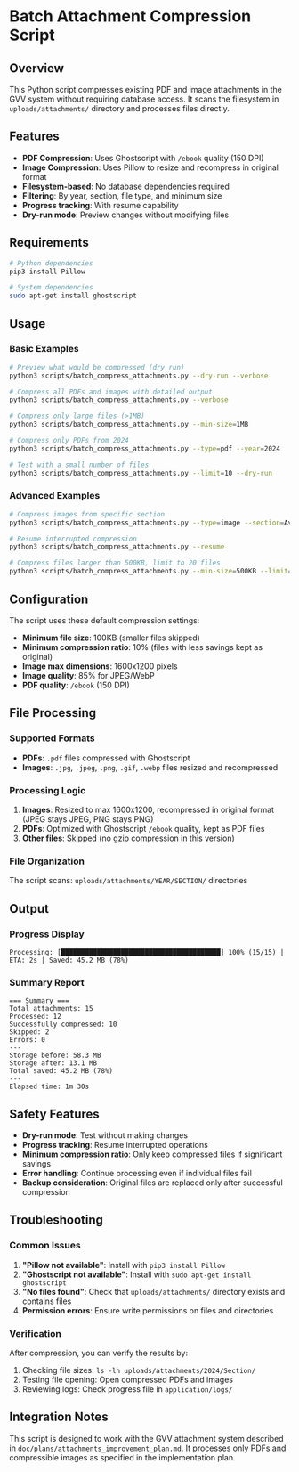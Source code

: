 # Batch Attachment Compression Script

## Overview

This Python script compresses existing PDF and image attachments in the GVV system without requiring database access. It scans the filesystem in `uploads/attachments/` directory and processes files directly.

## Features

- **PDF Compression**: Uses Ghostscript with `/ebook` quality (150 DPI)
- **Image Compression**: Uses Pillow to resize and recompress in original format
- **Filesystem-based**: No database dependencies required
- **Filtering**: By year, section, file type, and minimum size
- **Progress tracking**: With resume capability
- **Dry-run mode**: Preview changes without modifying files

## Requirements

```bash
# Python dependencies
pip3 install Pillow

# System dependencies
sudo apt-get install ghostscript
```

## Usage

### Basic Examples

```bash
# Preview what would be compressed (dry run)
python3 scripts/batch_compress_attachments.py --dry-run --verbose

# Compress all PDFs and images with detailed output
python3 scripts/batch_compress_attachments.py --verbose

# Compress only large files (>1MB)
python3 scripts/batch_compress_attachments.py --min-size=1MB

# Compress only PDFs from 2024
python3 scripts/batch_compress_attachments.py --type=pdf --year=2024

# Test with a small number of files
python3 scripts/batch_compress_attachments.py --limit=10 --dry-run
```

### Advanced Examples

```bash
# Compress images from specific section
python3 scripts/batch_compress_attachments.py --type=image --section=Avion

# Resume interrupted compression
python3 scripts/batch_compress_attachments.py --resume

# Compress files larger than 500KB, limit to 20 files
python3 scripts/batch_compress_attachments.py --min-size=500KB --limit=20
```

## Configuration

The script uses these default compression settings:

- **Minimum file size**: 100KB (smaller files skipped)
- **Minimum compression ratio**: 10% (files with less savings kept as original)
- **Image max dimensions**: 1600x1200 pixels
- **Image quality**: 85% for JPEG/WebP
- **PDF quality**: `/ebook` (150 DPI)

## File Processing

### Supported Formats
- **PDFs**: `.pdf` files compressed with Ghostscript
- **Images**: `.jpg`, `.jpeg`, `.png`, `.gif`, `.webp` files resized and recompressed

### Processing Logic
1. **Images**: Resized to max 1600x1200, recompressed in original format (JPEG stays JPEG, PNG stays PNG)
2. **PDFs**: Optimized with Ghostscript `/ebook` quality, kept as PDF files
3. **Other files**: Skipped (no gzip compression in this version)

### File Organization
The script scans: `uploads/attachments/YEAR/SECTION/` directories

## Output

### Progress Display
```
Processing: [████████████████████████████████████████] 100% (15/15) | ETA: 2s | Saved: 45.2 MB (78%)
```

### Summary Report
```
=== Summary ===
Total attachments: 15
Processed: 12
Successfully compressed: 10
Skipped: 2
Errors: 0
---
Storage before: 58.3 MB
Storage after: 13.1 MB
Total saved: 45.2 MB (78%)
---
Elapsed time: 1m 30s
```

## Safety Features

- **Dry-run mode**: Test without making changes
- **Progress tracking**: Resume interrupted operations
- **Minimum compression ratio**: Only keep compressed files if significant savings
- **Error handling**: Continue processing even if individual files fail
- **Backup consideration**: Original files are replaced only after successful compression

## Troubleshooting

### Common Issues

1. **"Pillow not available"**: Install with `pip3 install Pillow`
2. **"Ghostscript not available"**: Install with `sudo apt-get install ghostscript`
3. **"No files found"**: Check that `uploads/attachments/` directory exists and contains files
4. **Permission errors**: Ensure write permissions on files and directories

### Verification

After compression, you can verify the results by:
1. Checking file sizes: `ls -lh uploads/attachments/2024/Section/`
2. Testing file opening: Open compressed PDFs and images
3. Reviewing logs: Check progress file in `application/logs/`

## Integration Notes

This script is designed to work with the GVV attachment system described in `doc/plans/attachments_improvement_plan.md`. It processes only PDFs and compressible images as specified in the implementation plan.